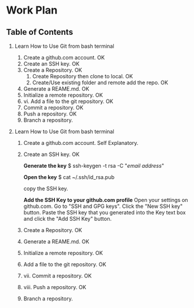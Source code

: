 # Work Plan

## Table of Contents
1. Learn How to Use Git from bash terminal
    1. Create a github.com account. OK
    1. Create an SSH key. OK
    1. Create a Repository. OK
        1. Create Repository then clone to local. OK
        1. Create/Use existing folder and remote add the repo. OK
    1. Generate a REAME.md. OK
    1. Initialize a remote repository. OK
    1. vi. Add a file to the git repository. OK
    1. Commit a repository. OK
    1. Push a repository. OK
    1. Branch a repository.

1. Learn How to Use Git from bash terminal
    1. Create a github.com account.
        Self Explanatory.

    1. Create an SSH key. OK

        __Generate the key__
        $ ssh-keygen -t rsa -C "*email address*"

        __Open the key__
        $ cat ~/.ssh/id_rsa.pub

        copy the SSH key.

        __Add the SSH Key to your github.com profile__
        Open your settings on github.com.
        Go to "SSH and GPG keys".
        Click the "New SSH key" button.
        Paste the SSH key that you generated into the Key text box and click the "Add SSH Key" button.

    1. Create a Repository. OK
    1. Generate a REAME.md. OK
    1. Initialize a remote repository. OK
    1. Add a file to the git repository. OK
    1. vii. Commit a repository. OK
    1. viii. Push a repository. OK
    1. Branch a repository.